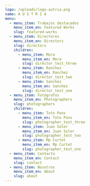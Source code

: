 ```yaml
---
logo: /uploads/logo-autria.png
name: A U S T R I A
menu:
  - menu_item: Trabajos destacados
    menu_item_en: Featured Works
    slug: featured-works
  - menu_item: Directores
    menu_item_en: Directors
    slug: directors
    children:
      - menu_item: Mora
        menu_item_en: Mora
        slug: director_test_three
      - menu_item: Ranchez
        menu_item_en: Ranchez
        slug: director_test_two
      - menu_item: Sanchez
        menu_item_en: Sanchez
        slug: director_test_one
  - menu_item: Fotógrafos
    menu_item_en: Photographers
    slug: photographers
    children:
      - menu_item: Toto Pons
        menu_item_en: Toto Pons
        slug: photographer_test_three
      - menu_item: Juan Soler
        menu_item_en: Juan Soler
        slug: photographer_test_two
      - menu_item: Mp Curtet
        menu_item_en: Mp Curtet
        slug: photographer_test_one
  - menu_item: Contacto
    menu_item_en: Contact
    slug: contact
  - menu_item: Nosotros
    menu_item_en: About
    slug: about
---
```








